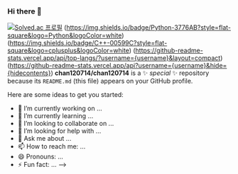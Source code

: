 ### Hi there 👋
[![Solved.ac 프로필](http://mazassumnida.wtf/api/v2/generate_badge?boj=chan120714)](https://solved.ac/chan120714)​
(https://img.shields.io/badge/Python-3776AB?style=flat-square&logo=Python&logoColor=white)
(https://img.shields.io/badge/C++-00599C?style=flat-square&logo=cplusplus&logoColor=white)
(https://github-readme-stats.vercel.app/api/top-langs/?username={username}&layout=compact)
(https://github-readme-stats.vercel.app/api?username={username}&hide={hidecontents})
**chan120714/chan120714** is a ✨ _special_ ✨ repository because its `README.md` (this file) appears on your GitHub profile.

Here are some ideas to get you started:

- 🔭 I’m currently working on ...
- 🌱 I’m currently learning ...
- 👯 I’m looking to collaborate on ...
- 🤔 I’m looking for help with ...
- 💬 Ask me about ...
- 📫 How to reach me: ...
- 😄 Pronouns: ...
- ⚡ Fun fact: ...
-->
